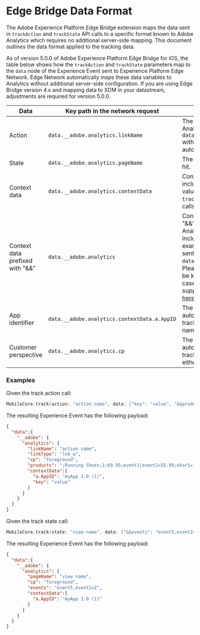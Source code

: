 # Edge Bridge Data Format

The Adobe Experience Platform Edge Bridge extension maps the data sent in `trackAction` and `trackState` API calls to a specific format known to Adobe Analytics which requires no additional server-side mapping. This document outlines the data format applied to the tracking data.

As of version 5.0.0 of Adobe Experience Platform Edge Bridge for iOS, the table below shows how the `trackAction` and `trackState` parameters map to the `data` node of the Experience Event sent to Experience Platform Edge Network. Edge Network automatically maps these data variables to Analytics without additional server-side configuration. If you are using Edge Bridge version 4.x and mapping data to XDM in your datastream, adjustments are required for version 5.0.0.

| Data | Key path in the network request | Description |
| --- | --- | ---
| Action | `data.__adobe.analytics.linkName` | The custom link name in the Analytics hit. The field `data.__adobe.analytics.linkType` with value `lnk_o` is also automatically included. |
| State | `data.__adobe.analytics.pageName` | The page name in the Analytics hit.|
| Context data | `data.__adobe.analytics.contextData` | Context data is a map which includes the custom keys and values specified in the `trackAction` and `trackState` API calls. |
| Context data prefixed with "&&" | `data.__adobe.analytics` | Context data keys prefixed with "&&" are automatically mapped to Analytics variables and no longer include the "&&" prefix. For example, the key `&&products` is sent as `data.__adobe.analytics.products`. Please note that these keys must be known to Analytics and are case sensitive. Find the full list of supported Analytics variables [here](https://experienceleague.adobe.com/en/docs/analytics/implementation/aep-edge/data-var-mapping).|
| App identifier | `data.__adobe.analytics.contextData.a.AppID` | The application identifier is automatically added to every tracking event under the key name `a.AppID`.|
| Customer perspective | `data.__adobe.analytics.cp` | The customer perspective is automatically added to every tracking event. The values are either `foreground` or `background`. |

### Examples

Given the track action call: 

```swift
MobileCore.track(action: "action name", data: ["key": "value", "&&products": ";Running Shoes;1;69.95;event1|event2=55.99;eVar1=12345"])
```

The resulting Experience Event has the following payload:

```json
{
  "data":{
    "__adobe": {
      "analytics": {
        "linkName": "action name",
        "linkType": "lnk_o",
        "cp": "foreground",
        "products": ";Running Shoes;1;69.95;event1|event2=55.99;eVar1=12345",
        "contextData":{
          "a.AppID": "myApp 1.0 (1)",
          "key": "value"
        }
      }
    }
  }
}
```

Given the track state call:

```swift
MobileCore.track(state: "view name", data: ["&&events": "event5,event2=2"])
```
 
 The resulting Experience Event has the following payload:

```json
{
  "data":{
    "__adobe": {
      "analytics": {
        "pageName": "view name",
        "cp": "foreground",
        "events": "event5,event2=2",
        "contextData":{
          "a.AppID": "myApp 1.0 (1)"
        }
      }
    }
  }
}
```